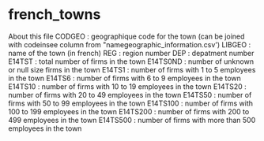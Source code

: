 # french_towns
 
About this file
CODGEO : geographique code for the town (can be joined with codeinsee column from "namegeographic_information.csv')
LIBGEO : name of the town (in french)
REG : region number
DEP : depatment number
E14TST : total number of firms in the town
E14TS0ND : number of unknown or null size firms in the town
E14TS1 : number of firms with 1 to 5 employees in the town
E14TS6 : number of firms with 6 to 9 employees in the town
E14TS10 : number of firms with 10 to 19 employees in the town
E14TS20 : number of firms with 20 to 49 employees in the town
E14TS50 : number of firms with 50 to 99 employees in the town
E14TS100 : number of firms with 100 to 199 employees in the town
E14TS200 : number of firms with 200 to 499 employees in the town
E14TS500 : number of firms with more than 500 employees in the town